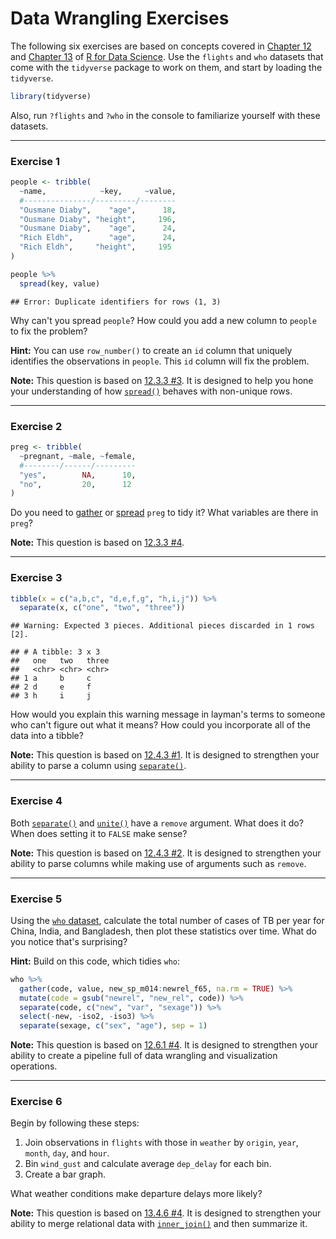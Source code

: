 Data Wrangling Exercises
================

The following six exercises are based on concepts covered in [Chapter 12](http://r4ds.had.co.nz/tidy-data.html) and [Chapter 13](http://r4ds.had.co.nz/relational-data.html) of [R for Data Science](http://r4ds.had.co.nz/). Use the `flights` and `who` datasets that come with the `tidyverse` package to work on them, and start by loading the `tidyverse`.

``` r
library(tidyverse)
```

Also, run `?flights` and `?who` in the console to familiarize yourself with these datasets.

------------------------------------------------------------------------

### Exercise 1

``` r
people <- tribble(
  ~name,            ~key,     ~value,
  #---------------/---------/--------
  "Ousmane Diaby",    "age",      18,
  "Ousmane Diaby", "height",     196,
  "Ousmane Diaby",    "age",      24,
  "Rich Eldh",        "age",      24,
  "Rich Eldh",     "height",     195
)

people %>% 
  spread(key, value)
```

    ## Error: Duplicate identifiers for rows (1, 3)

Why can't you spread `people`? How could you add a new column to `people` to fix the problem?

**Hint:** You can use `row_number()` to create an `id` column that uniquely identifies the observations in `people`. This `id` column will fix the problem.

**Note:** This question is based on [12.3.3 \#3](http://r4ds.had.co.nz/tidy-data.html#exercises-22). It is designed to help you hone your understanding of how [`spread()`](http://r4ds.had.co.nz/tidy-data.html#spreading) behaves with non-unique rows.

------------------------------------------------------------------------

### Exercise 2

``` r
preg <- tribble(
  ~pregnant, ~male, ~female,
  #--------/------/---------
  "yes",        NA,      10,
  "no",         20,      12
)
```

Do you need to [gather](http://r4ds.had.co.nz/tidy-data.html#gathering) or [spread](http://r4ds.had.co.nz/tidy-data.html#spreading) `preg` to tidy it? What variables are there in `preg`?

**Note:** This question is based on [12.3.3 \#4](http://r4ds.had.co.nz/tidy-data.html#exercises-22).

------------------------------------------------------------------------

### Exercise 3

``` r
tibble(x = c("a,b,c", "d,e,f,g", "h,i,j")) %>% 
  separate(x, c("one", "two", "three"))
```

    ## Warning: Expected 3 pieces. Additional pieces discarded in 1 rows [2].

    ## # A tibble: 3 x 3
    ##   one   two   three
    ##   <chr> <chr> <chr>
    ## 1 a     b     c    
    ## 2 d     e     f    
    ## 3 h     i     j

How would you explain this warning message in layman's terms to someone who can't figure out what it means? How could you incorporate all of the data into a tibble?

**Note:** This question is based on [12.4.3 \#1](http://r4ds.had.co.nz/tidy-data.html#exercises-23). It is designed to strengthen your ability to parse a column using [`separate()`](http://r4ds.had.co.nz/tidy-data.html#separate).

------------------------------------------------------------------------

### Exercise 4

Both [`separate()`](http://r4ds.had.co.nz/tidy-data.html#separate) and [`unite()`](http://r4ds.had.co.nz/tidy-data.html#unite) have a `remove` argument. What does it do? When does setting it to `FALSE` make sense?

**Note:** This question is based on [12.4.3 \#2](http://r4ds.had.co.nz/tidy-data.html#exercises-23). It is designed to strengthen your ability to parse columns while making use of arguments such as `remove`.

------------------------------------------------------------------------

### Exercise 5

Using the [`who` dataset](http://r4ds.had.co.nz/tidy-data.html#case-study), calculate the total number of cases of TB per year for China, India, and Bangladesh, then plot these statistics over time. What do you notice that's surprising?

**Hint:** Build on this code, which tidies `who`:

``` r
who %>%
  gather(code, value, new_sp_m014:newrel_f65, na.rm = TRUE) %>% 
  mutate(code = gsub("newrel", "new_rel", code)) %>%
  separate(code, c("new", "var", "sexage")) %>% 
  select(-new, -iso2, -iso3) %>% 
  separate(sexage, c("sex", "age"), sep = 1)
```

**Note:** This question is based on [12.6.1 \#4](http://r4ds.had.co.nz/tidy-data.html#exercises-25). It is designed to strengthen your ability to create a pipeline full of data wrangling and visualization operations.

------------------------------------------------------------------------

### Exercise 6

Begin by following these steps:

1.  Join observations in `flights` with those in `weather` by `origin`, `year`, `month`, `day`, and `hour`.
2.  Bin `wind_gust` and calculate average `dep_delay` for each bin.
3.  Create a bar graph.

What weather conditions make departure delays more likely?

**Note:** This question is based on [13.4.6 \#4](http://r4ds.had.co.nz/relational-data.html#exercises-28). It is designed to strengthen your ability to merge relational data with [`inner_join()`](http://r4ds.had.co.nz/relational-data.html#inner-join) and then summarize it.
